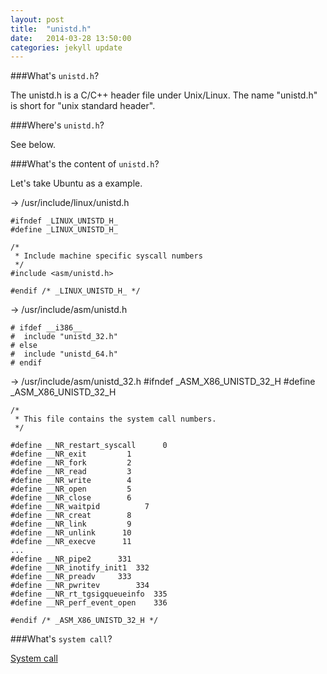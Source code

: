 ```yaml
---
layout: post
title:  "unistd.h"
date:   2014-03-28 13:50:00
categories: jekyll update
---
```


###What's `unistd.h`?

The unistd.h is a C/C++ header file under Unix/Linux. The name "unistd.h" is short for "unix standard header".

###Where's `unistd.h`? 

See below.

###What's the content of `unistd.h`?

Let's take Ubuntu as a example.

-> /usr/include/linux/unistd.h

    #ifndef _LINUX_UNISTD_H_
    #define _LINUX_UNISTD_H_

    /*
     * Include machine specific syscall numbers
     */
    #include <asm/unistd.h>

    #endif /* _LINUX_UNISTD_H_ */
    
-> /usr/include/asm/unistd.h

    # ifdef __i386__
    #  include "unistd_32.h"
    # else
    #  include "unistd_64.h"
    # endif

-> /usr/include/asm/unistd_32.h
    #ifndef _ASM_X86_UNISTD_32_H
    #define _ASM_X86_UNISTD_32_H

    /*
     * This file contains the system call numbers.
     */

    #define __NR_restart_syscall      0
    #define __NR_exit         1
    #define __NR_fork         2
    #define __NR_read         3
    #define __NR_write        4
    #define __NR_open         5
    #define __NR_close        6
    #define __NR_waitpid          7
    #define __NR_creat        8
    #define __NR_link         9
    #define __NR_unlink      10
    #define __NR_execve      11
    ...
    #define __NR_pipe2      331
    #define __NR_inotify_init1  332
    #define __NR_preadv     333
    #define __NR_pwritev        334
    #define __NR_rt_tgsigqueueinfo  335
    #define __NR_perf_event_open    336

    #endif /* _ASM_X86_UNISTD_32_H */

###What's `system call`?

[System call](http://en.wikipedia.org/wiki/System_call)
